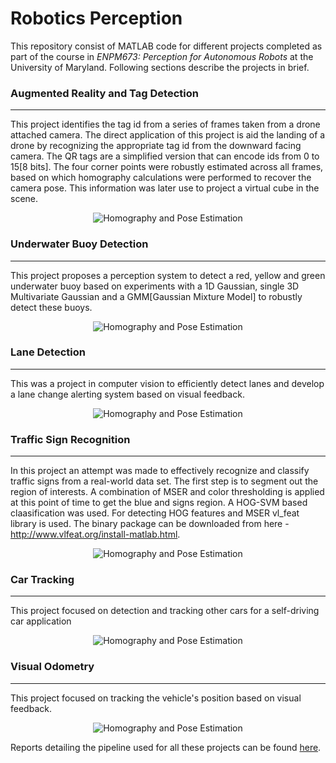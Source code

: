 # Robotics Perception
This repository consist of MATLAB code for different projects completed as part of the course in *ENPM673: Perception for Autonomous Robots* at the University of Maryland. Following sections describe the projects in brief.
### Augmented Reality and Tag Detection
---------------------------------------
This project identifies the tag id from a series of frames taken from a drone attached camera. The direct application of this project is aid the landing of a drone by recognizing the appropriate tag id from the downward facing camera. The QR tags are a simplified version that can encode ids from 0 to 15[8 bits]. The four corner points were robustly estimated across all frames, based on which homography calculations were performed to recover the camera pose. This information was later use to project a virtual cube in the scene.
<p align="center">
  <img src="https://github.com/rishabh1b/RoboticsPerception/blob/master/gifs/virtualCube.gif?raw=true" alt="Homography and Pose Estimation"/>
</p>

### Underwater Buoy Detection
---------------------------------------
This project proposes a perception system to detect a red, yellow and green underwater buoy based on experiments with a 1D Gaussian, single 3D Multivariate Gaussian and a GMM[Gaussian Mixture Model] to robustly detect these buoys.
<p align="center">
  <img src="https://github.com/rishabh1b/RoboticsPerception/blob/master/gifs/buoyDetection.gif?raw=true" alt="Homography and Pose Estimation"/>
</p>

### Lane Detection
---------------------------------------
This was a project in computer vision to efficiently detect lanes and develop a lane change alerting system based on visual feedback.
<p align="center">
  <img src="https://github.com/rishabh1b/RoboticsPerception/blob/master/gifs/laneDetection.gif?raw=true" alt="Homography and Pose Estimation"/>
</p>

### Traffic Sign Recognition
---------------------------------------
In this project an attempt was made to effectively recognize and classify traffic signs from a real-world data set. 
The first step is to segment out the region of interests. A combination of MSER and color thresholding is applied at this point of time to get the blue and signs region. 
A HOG-SVM based claasification was used. For detecting HOG features and MSER vl_feat library is used. The binary package can be downloaded from here - http://www.vlfeat.org/install-matlab.html. 
<p align="center">
  <img src="https://github.com/rishabh1b/RoboticsPerception/blob/master/gifs/tsr.gif?raw=true" alt="Homography and Pose Estimation"/>
</p>

### Car Tracking
---------------------------------------
This project focused on detection and tracking other cars for a self-driving car application
<p align="center">
  <img src="https://github.com/rishabh1b/RoboticsPerception/blob/master/gifs/carTracking.gif?raw=true" alt="Homography and Pose Estimation"/>
</p>

### Visual Odometry
---------------------------------------
This project focused on tracking the vehicle's position based on visual feedback.
<p align="center">
  <img src="https://github.com/rishabh1b/RoboticsPerception/blob/master/gifs/visualodom.gif?raw=true" alt="Homography and Pose Estimation"/>
</p>

Reports detailing the pipeline used for all these projects can be found [here](https://github.com/rishabh1b/RoboticsPerception/tree/master/Reports).
